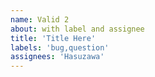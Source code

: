 ```yaml
---
name: Valid 2
about: with label and assignee
title: 'Title Here'
labels: 'bug,question'
assignees: 'Hasuzawa'
---
```

